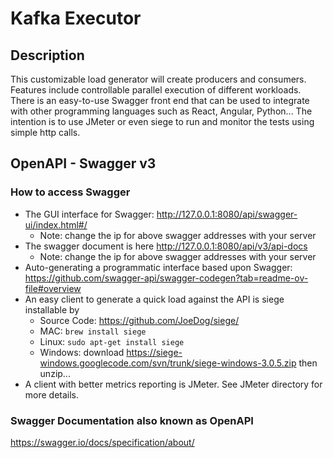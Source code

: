 # Kafka Executor
## Description
This customizable load generator will create producers and consumers.
Features include controllable parallel execution of different workloads.
There is an easy-to-use Swagger front end that can be used to integrate
with other programming languages such as React, Angular, Python...
The intention is to use JMeter or even siege to run and monitor the tests
using simple http calls.
## OpenAPI - Swagger v3
### How to access Swagger
* The GUI interface for Swagger:
http://127.0.0.1:8080/api/swagger-ui/index.html#/ 
  * Note: change the ip for above swagger addresses with your server
* The swagger document is here http://127.0.0.1:8080/api/v3/api-docs
  * Note: change the ip for above swagger addresses with your server
* Auto-generating a programmatic interface based upon Swagger: https://github.com/swagger-api/swagger-codegen?tab=readme-ov-file#overview
* An easy client to generate a quick load against the API is siege installable by
  * Source Code: https://github.com/JoeDog/siege/
  * MAC: `brew install siege`
  * Linux: `sudo apt-get install siege`
  * Windows: download https://siege-windows.googlecode.com/svn/trunk/siege-windows-3.0.5.zip then unzip...
* A client with better metrics reporting is JMeter.  See JMeter directory for more details.
### Swagger Documentation also known as OpenAPI
https://swagger.io/docs/specification/about/
